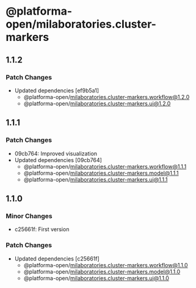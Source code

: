 # @platforma-open/milaboratories.cluster-markers

## 1.1.2

### Patch Changes

- Updated dependencies [ef9b5a1]
  - @platforma-open/milaboratories.cluster-markers.workflow@1.2.0
  - @platforma-open/milaboratories.cluster-markers.ui@1.2.0

## 1.1.1

### Patch Changes

- 09cb764: Improved visualization
- Updated dependencies [09cb764]
  - @platforma-open/milaboratories.cluster-markers.workflow@1.1.1
  - @platforma-open/milaboratories.cluster-markers.model@1.1.1
  - @platforma-open/milaboratories.cluster-markers.ui@1.1.1

## 1.1.0

### Minor Changes

- c25661f: First version

### Patch Changes

- Updated dependencies [c25661f]
  - @platforma-open/milaboratories.cluster-markers.workflow@1.1.0
  - @platforma-open/milaboratories.cluster-markers.model@1.1.0
  - @platforma-open/milaboratories.cluster-markers.ui@1.1.0
